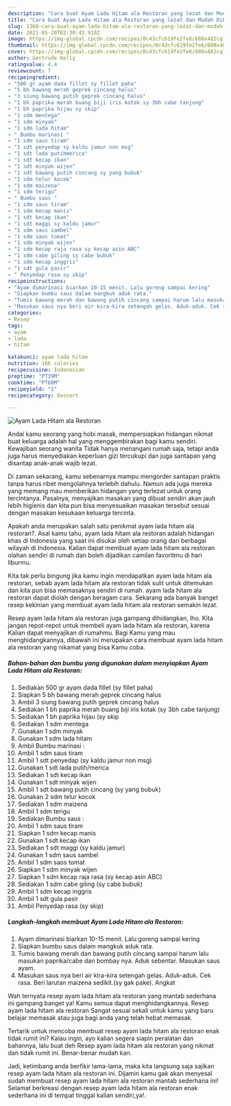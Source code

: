 ```yaml
---
description: "Cara buat Ayam Lada Hitam ala Restoran yang lezat dan Mudah Dibuat"
title: "Cara buat Ayam Lada Hitam ala Restoran yang lezat dan Mudah Dibuat"
slug: 1368-cara-buat-ayam-lada-hitam-ala-restoran-yang-lezat-dan-mudah-dibuat
date: 2021-05-20T02:30:43.910Z
image: https://img-global.cpcdn.com/recipes/0c43cfc619fe2fe6/680x482cq70/ayam-lada-hitam-ala-restoran-foto-resep-utama.jpg
thumbnail: https://img-global.cpcdn.com/recipes/0c43cfc619fe2fe6/680x482cq70/ayam-lada-hitam-ala-restoran-foto-resep-utama.jpg
cover: https://img-global.cpcdn.com/recipes/0c43cfc619fe2fe6/680x482cq70/ayam-lada-hitam-ala-restoran-foto-resep-utama.jpg
author: Gertrude Kelly
ratingvalue: 4.4
reviewcount: 7
recipeingredient:
- "500 gr ayam dada fillet sy fillet paha"
- "5 bh bawang merah geprek cincang halus"
- "3 siung bawang putih geprek cincang halus"
- "1 bh paprika merah buang biji iris kotak sy 3bh cabe tanjung"
- "1 bh paprika hijau sy skip"
- "1 sdm mentega"
- "1 sdm minyak"
- "1 sdm lada hitam"
- " Bumbu marinasi "
- "1 sdm saus tiram"
- "1 sdt penyedap sy kaldu jamur non msg"
- "1 sdt lada putihmerica"
- "1 sdt kecap ikan"
- "1 sdt minyak wijen"
- "1 sdt bawang putih cincang sy yang bubuk"
- "2 sdm telur kocok"
- "1 sdm maizena"
- "1 sdm terigu"
- " Bumbu saus "
- "1 sdm saus tiram"
- "1 sdm kecap manis"
- "1 sdt kecap ikan"
- "1 sdt maggi sy kaldu jamur"
- "1 sdm saus sambel"
- "1 sdm saos tomat"
- "1 sdm minyak wijen"
- "1 sdm kecap raja rasa sy kecap asin ABC"
- "1 sdm cabe giling sy cabe bubuk"
- "1 sdm kecap inggris"
- "1 sdt gula pasir"
- " Penyedap rasa sy skip"
recipeinstructions:
- "Ayam dimarinasi biarkan 10-15 menit. Lalu goreng sampai kering"
- "Siapkan bumbu saus dalam mangkuk aduk rata."
- "Tumis bawang merah dan bawang putih cincang sampai harum lalu masukan paprika/cabe dan bombay nya. Aduk sebentar. Masukan saus ayam."
- "Masukan saus nya beri air kira-kira setengah gelas. Aduk-aduk. Cek rasa. Beri larutan maizena sedikit.(sy gak pake). Angkat"
categories:
- Resep
tags:
- ayam
- lada
- hitam

katakunci: ayam lada hitam 
nutrition: 166 calories
recipecuisine: Indonesian
preptime: "PT39M"
cooktime: "PT60M"
recipeyield: "1"
recipecategory: Dessert

---
```



![Ayam Lada Hitam ala Restoran](https://img-global.cpcdn.com/recipes/0c43cfc619fe2fe6/680x482cq70/ayam-lada-hitam-ala-restoran-foto-resep-utama.jpg)

Andai kamu seorang yang hobi masak, mempersiapkan hidangan nikmat buat keluarga adalah hal yang menggembirakan bagi kamu sendiri. Kewajiban seorang  wanita Tidak hanya menangani rumah saja, tetapi anda juga harus menyediakan keperluan gizi tercukupi dan juga santapan yang disantap anak-anak wajib lezat.

Di zaman  sekarang, kamu sebenarnya mampu mengorder santapan praktis tanpa harus ribet mengolahnya terlebih dahulu. Namun ada juga mereka yang memang mau memberikan hidangan yang terlezat untuk orang tercintanya. Pasalnya, menyajikan masakan yang dibuat sendiri akan jauh lebih higienis dan kita pun bisa menyesuaikan masakan tersebut sesuai dengan masakan kesukaan keluarga tercinta. 



Apakah anda merupakan salah satu penikmat ayam lada hitam ala restoran?. Asal kamu tahu, ayam lada hitam ala restoran adalah hidangan khas di Indonesia yang saat ini disukai oleh setiap orang dari berbagai wilayah di Indonesia. Kalian dapat membuat ayam lada hitam ala restoran olahan sendiri di rumah dan boleh dijadikan camilan favoritmu di hari liburmu.

Kita tak perlu bingung jika kamu ingin mendapatkan ayam lada hitam ala restoran, sebab ayam lada hitam ala restoran tidak sulit untuk ditemukan dan kita pun bisa memasaknya sendiri di rumah. ayam lada hitam ala restoran dapat diolah dengan beragam cara. Sekarang ada banyak banget resep kekinian yang membuat ayam lada hitam ala restoran semakin lezat.

Resep ayam lada hitam ala restoran juga gampang dihidangkan, lho. Kita jangan repot-repot untuk membeli ayam lada hitam ala restoran, karena Kalian dapat menyajikan di rumahmu. Bagi Kamu yang mau menghidangkannya, dibawah ini merupakan cara membuat ayam lada hitam ala restoran yang nikamat yang bisa Kamu coba.

<!--inarticleads1-->

##### Bahan-bahan dan bumbu yang digunakan dalam menyiapkan Ayam Lada Hitam ala Restoran:

1. Sediakan 500 gr ayam dada fillet (sy fillet paha)
1. Siapkan 5 bh bawang merah geprek cincang halus
1. Ambil 3 siung bawang putih geprek cincang halus
1. Sediakan 1 bh paprika merah buang biji iris kotak (sy 3bh cabe tanjung)
1. Sediakan 1 bh paprika hijau (sy skip
1. Sediakan 1 sdm mentega
1. Gunakan 1 sdm minyak
1. Gunakan 1 sdm lada hitam
1. Ambil  Bumbu marinasi :
1. Ambil 1 sdm saus tiram
1. Ambil 1 sdt penyedap (sy kaldu jamur non msg)
1. Gunakan 1 sdt lada putih/merica
1. Sediakan 1 sdt kecap ikan
1. Gunakan 1 sdt minyak wijen
1. Ambil 1 sdt bawang putih cincang (sy yang bubuk)
1. Gunakan 2 sdm telur kocok
1. Sediakan 1 sdm maizena
1. Ambil 1 sdm terigu
1. Sediakan  Bumbu saus :
1. Ambil 1 sdm saus tiram
1. Siapkan 1 sdm kecap manis
1. Gunakan 1 sdt kecap ikan
1. Sediakan 1 sdt maggi (sy kaldu jamur)
1. Gunakan 1 sdm saus sambel
1. Ambil 1 sdm saos tomat
1. Siapkan 1 sdm minyak wijen
1. Siapkan 1 sdm kecap raja rasa (sy kecap asin ABC)
1. Sediakan 1 sdm cabe giling (sy cabe bubuk)
1. Ambil 1 sdm kecap inggris
1. Ambil 1 sdt gula pasir
1. Ambil  Penyedap rasa (sy skip)




<!--inarticleads2-->

##### Langkah-langkah membuat Ayam Lada Hitam ala Restoran:

1. Ayam dimarinasi biarkan 10-15 menit. Lalu goreng sampai kering
1. Siapkan bumbu saus dalam mangkuk aduk rata.
1. Tumis bawang merah dan bawang putih cincang sampai harum lalu masukan paprika/cabe dan bombay nya. Aduk sebentar. Masukan saus ayam.
1. Masukan saus nya beri air kira-kira setengah gelas. Aduk-aduk. Cek rasa. Beri larutan maizena sedikit.(sy gak pake). Angkat




Wah ternyata resep ayam lada hitam ala restoran yang mantab sederhana ini gampang banget ya! Kamu semua dapat menghidangkannya. Resep ayam lada hitam ala restoran Sangat sesuai sekali untuk kamu yang baru belajar memasak atau juga bagi anda yang telah hebat memasak.

Tertarik untuk mencoba membuat resep ayam lada hitam ala restoran enak tidak rumit ini? Kalau ingin, ayo kalian segera siapin peralatan dan bahannya, lalu buat deh Resep ayam lada hitam ala restoran yang nikmat dan tidak rumit ini. Benar-benar mudah kan. 

Jadi, ketimbang anda berfikir lama-lama, maka kita langsung saja sajikan resep ayam lada hitam ala restoran ini. Dijamin kamu gak akan menyesal sudah membuat resep ayam lada hitam ala restoran mantab sederhana ini! Selamat berkreasi dengan resep ayam lada hitam ala restoran enak sederhana ini di tempat tinggal kalian sendiri,ya!.

